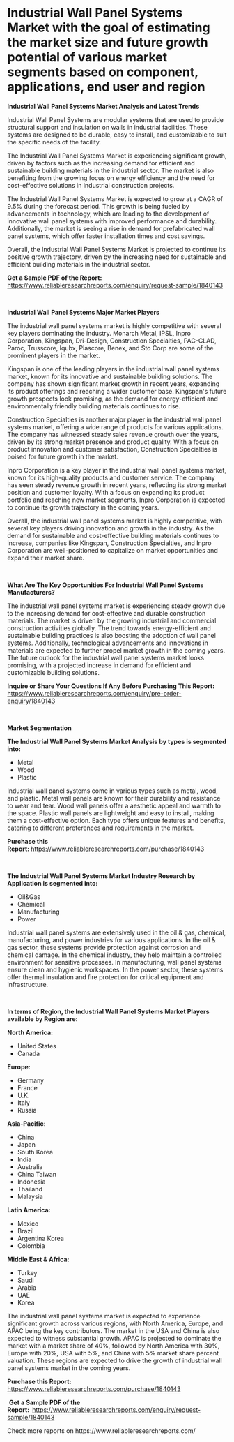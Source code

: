 <p><h1>Industrial Wall Panel Systems Market with the goal of estimating the market size and future growth potential of various market segments based on component, applications, end user and region</h1></p><p><strong>Industrial Wall Panel Systems Market Analysis and Latest Trends</strong></p>
<p><p>Industrial Wall Panel Systems are modular systems that are used to provide structural support and insulation on walls in industrial facilities. These systems are designed to be durable, easy to install, and customizable to suit the specific needs of the facility.</p><p>The Industrial Wall Panel Systems Market is experiencing significant growth, driven by factors such as the increasing demand for efficient and sustainable building materials in the industrial sector. The market is also benefiting from the growing focus on energy efficiency and the need for cost-effective solutions in industrial construction projects.</p><p>The Industrial Wall Panel Systems Market is expected to grow at a CAGR of 9.5% during the forecast period. This growth is being fueled by advancements in technology, which are leading to the development of innovative wall panel systems with improved performance and durability. Additionally, the market is seeing a rise in demand for prefabricated wall panel systems, which offer faster installation times and cost savings.</p><p>Overall, the Industrial Wall Panel Systems Market is projected to continue its positive growth trajectory, driven by the increasing need for sustainable and efficient building materials in the industrial sector.</p></p>
<p><strong>Get a Sample PDF of the Report:&nbsp;</strong> <a href="https://www.reliableresearchreports.com/enquiry/request-sample/1840143">https://www.reliableresearchreports.com/enquiry/request-sample/1840143</a></p>
<p>&nbsp;</p>
<p><strong>Industrial Wall Panel Systems Major Market Players</strong></p>
<p><p>The industrial wall panel systems market is highly competitive with several key players dominating the industry. Monarch Metal, IPSL, Inpro Corporation, Kingspan, Dri-Design, Construction Specialties, PAC-CLAD, Paroc, Trusscore, Iqubx, Plascore, Benex, and Sto Corp are some of the prominent players in the market.</p><p>Kingspan is one of the leading players in the industrial wall panel systems market, known for its innovative and sustainable building solutions. The company has shown significant market growth in recent years, expanding its product offerings and reaching a wider customer base. Kingspan's future growth prospects look promising, as the demand for energy-efficient and environmentally friendly building materials continues to rise.</p><p>Construction Specialties is another major player in the industrial wall panel systems market, offering a wide range of products for various applications. The company has witnessed steady sales revenue growth over the years, driven by its strong market presence and product quality. With a focus on product innovation and customer satisfaction, Construction Specialties is poised for future growth in the market.</p><p>Inpro Corporation is a key player in the industrial wall panel systems market, known for its high-quality products and customer service. The company has seen steady revenue growth in recent years, reflecting its strong market position and customer loyalty. With a focus on expanding its product portfolio and reaching new market segments, Inpro Corporation is expected to continue its growth trajectory in the coming years.</p><p>Overall, the industrial wall panel systems market is highly competitive, with several key players driving innovation and growth in the industry. As the demand for sustainable and cost-effective building materials continues to increase, companies like Kingspan, Construction Specialties, and Inpro Corporation are well-positioned to capitalize on market opportunities and expand their market share.</p></p>
<p>&nbsp;</p>
<p><strong>What Are The Key Opportunities For Industrial Wall Panel Systems Manufacturers?</strong></p>
<p><p>The industrial wall panel systems market is experiencing steady growth due to the increasing demand for cost-effective and durable construction materials. The market is driven by the growing industrial and commercial construction activities globally. The trend towards energy-efficient and sustainable building practices is also boosting the adoption of wall panel systems. Additionally, technological advancements and innovations in materials are expected to further propel market growth in the coming years. The future outlook for the industrial wall panel systems market looks promising, with a projected increase in demand for efficient and customizable building solutions.</p></p>
<p><strong>Inquire or Share Your Questions If Any Before Purchasing This Report:</strong> <a href="https://www.reliableresearchreports.com/enquiry/pre-order-enquiry/1840143">https://www.reliableresearchreports.com/enquiry/pre-order-enquiry/1840143</a></p>
<p>&nbsp;</p>
<p><strong>Market Segmentation</strong></p>
<p><strong>The Industrial Wall Panel Systems Market Analysis by types is segmented into:</strong></p>
<p><ul><li>Metal</li><li>Wood</li><li>Plastic</li></ul></p>
<p><p>Industrial wall panel systems come in various types such as metal, wood, and plastic. Metal wall panels are known for their durability and resistance to wear and tear. Wood wall panels offer a aesthetic appeal and warmth to the space. Plastic wall panels are lightweight and easy to install, making them a cost-effective option. Each type offers unique features and benefits, catering to different preferences and requirements in the market.</p></p>
<p><strong>Purchase this Report:&nbsp;</strong><a href="https://www.reliableresearchreports.com/purchase/1840143">https://www.reliableresearchreports.com/purchase/1840143</a></p>
<p>&nbsp;</p>
<p><strong>The Industrial Wall Panel Systems Market Industry Research by Application is segmented into:</strong></p>
<p><ul><li>Oil&Gas</li><li>Chemical</li><li>Manufacturing</li><li>Power</li></ul></p>
<p><p>Industrial wall panel systems are extensively used in the oil & gas, chemical, manufacturing, and power industries for various applications. In the oil & gas sector, these systems provide protection against corrosion and chemical damage. In the chemical industry, they help maintain a controlled environment for sensitive processes. In manufacturing, wall panel systems ensure clean and hygienic workspaces. In the power sector, these systems offer thermal insulation and fire protection for critical equipment and infrastructure.</p></p>
<p>&nbsp;</p>
<p><strong>In terms of Region, the Industrial Wall Panel Systems Market Players available by Region are:</strong></p>
<p>
    <p> <strong> North America: </strong>
        <ul>
            <li>United States</li>
            <li>Canada</li>
        </ul>
        </p> 
    <p> <strong> Europe: </strong>
        <ul>
            <li>Germany</li>
            <li>France</li>
            <li>U.K.</li>
            <li>Italy</li>
            <li>Russia</li>
        </ul>
        </p> 
    <p> <strong> Asia-Pacific: </strong>
        <ul>
            <li>China</li>
            <li>Japan</li>
            <li>South Korea</li>
            <li>India</li>
            <li>Australia</li>
            <li>China Taiwan</li>
            <li>Indonesia</li>
            <li>Thailand</li>
            <li>Malaysia</li>
        </ul>
        </p> 
    <p> <strong> Latin America: </strong>
        <ul>
            <li>Mexico</li>
            <li>Brazil</li>
            <li>Argentina Korea</li>
            <li>Colombia</li>
        </ul>
        </p> 
    <p> <strong> Middle East & Africa: </strong>
        <ul>
            <li>Turkey</li>
            <li>Saudi</li>
            <li>Arabia</li>
            <li>UAE</li>
            <li>Korea</li>
        </ul>
    </p>
    </p>
<p><p>The industrial wall panel systems market is expected to experience significant growth across various regions, with North America, Europe, and APAC being the key contributors. The market in the USA and China is also expected to witness substantial growth. APAC is projected to dominate the market with a market share of 40%, followed by North America with 30%, Europe with 20%, USA with 5%, and China with 5% market share percent valuation. These regions are expected to drive the growth of industrial wall panel systems market in the coming years.</p></p>
<p><strong>Purchase this Report: </strong><a href="https://www.reliableresearchreports.com/purchase/1840143">https://www.reliableresearchreports.com/purchase/1840143</a></p>
<p>&nbsp;<strong>Get a Sample PDF of the Report:&nbsp;&nbsp;</strong><a href="https://www.reliableresearchreports.com/enquiry/request-sample/1840143">https://www.reliableresearchreports.com/enquiry/request-sample/1840143</a></p>
<p><strong></strong></p>
<p>Check more reports on https://www.reliableresearchreports.com/</p>